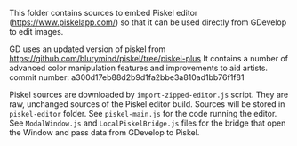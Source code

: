 This folder contains sources to embed Piskel editor (https://www.piskelapp.com/) so that it can
be used directly from GDevelop to edit images.

GD uses an updated version of piskel from https://github.com/blurymind/piskel/tree/piskel-plus
It contains a number of advanced color manipulation features and improvements to aid artists.
commit number: a300d17eb88d2b9d1fa2bbe3a810ad1bb76f1f81

Piskel sources are downloaded by `import-zipped-editor.js` script. They are raw, unchanged sources
of the Piskel editor build. Sources will be stored in `piskel-editor` folder.
See `piskel-main.js` for the code running the editor.
See `ModalWindow.js` and `LocalPiskelBridge.js` files for the bridge that open the Window and pass data from GDevelop to Piskel.

